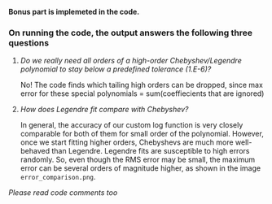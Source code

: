 **Bonus part is implemeted in the code.**

### On running the code, the output answers the following three questions

1.  *Do we really need all orders of a high-order Chebyshev/Legendre polynomial to stay below a predefined tolerance (1.E-6)?*

    No! The code finds which tailing high orders can be dropped, since max error for these special polynomials = sum(coeffiecients that are ignored)
    
2.  *How does Legendre fit compare with Chebyshev?*

    In general, the accuracy of our custom log function is very closely comparable for both of them for small order of the polynomial. However, once we start fitting higher orders, Chebyshevs are much more well-behaved than Legendre. Legendre fits are susceptible to high errors randomly. So, even though the RMS error may be small, the maximum error can be several orders of magnitude higher, as shown in the image `error_comparison.png`.


*Please read code comments too*